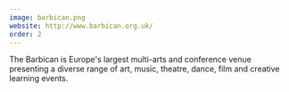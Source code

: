 ```yaml
---
image: barbican.png
website: http://www.barbican.org.uk/
order: 2
---
```

The Barbican is Europe's largest multi-arts and conference venue presenting a diverse range of art, music, theatre, dance, film and creative learning events.